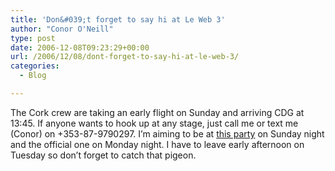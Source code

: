 ```yaml
---
title: 'Don&#039;t forget to say hi at Le Web 3'
author: "Conor O'Neill"
type: post
date: 2006-12-08T09:23:29+00:00
url: /2006/12/08/dont-forget-to-say-hi-at-le-web-3/
categories:
  - Blog

---
```

The Cork crew are taking an early flight on Sunday and arriving CDG at 13:45. If anyone wants to hook up at any stage, just call me or text me (Conor) on +353-87-9790297. I&#8217;m aiming to be at [this party][1] on Sunday night and the official one on Monday night. I have to leave early afternoon on Tuesday so don&#8217;t forget to catch that pigeon.

 [1]: http://www.eu.socialtext.net/leweb3/index.cgi?get_togethers_before_and_during_the_conference